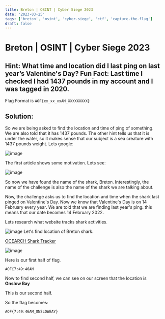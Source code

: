 ```yaml
---
title: Breton | OSINT | Cyber Siege 2023
date: '2023-03-25'
tags: ['breton', 'osint', 'cyber-siege', 'ctf', 'capture-the-flag']
draft: false
---
```


# Breton | OSINT | Cyber Siege 2023
## Hint: What time and location did I last ping on last year’s Valentine's Day? Fun Fact: Last time I checked I had 1437 pounds in my account and I was tagged in 2020. 
Flag Format is ```AOF{xx_xx_xxAM_XXXXXXXXX} ```

## Solution:

So we are being asked to find the location and time of ping of something. We are also told that it has 1437 pounds. The other hint tells us that it is under the water, so it makes sense that our subject is a sea creature with 1437 pounds weight. Lets google:

![image](https://user-images.githubusercontent.com/95119705/221402913-875d195f-042b-4485-86dc-c272fff64490.png)

The first article shows some motivation. Lets see:

![image](https://user-images.githubusercontent.com/95119705/221402916-b81cd1d5-638d-407d-ab28-f434df3bec7d.png)

So now we have found the name of the shark, Breton. Interestingly, the name of the challenge is also the name of the shark we are talking about.

Now, the challenge asks us to find the location and time when the shark last pinged on Valentine's Day. Now we know that Valentine's Day is on 14 February every year. We are told that we are finding last year's ping. this means that our date becomes 14 February 2022.

Lets research what website tracks shark activities. 

![image](https://user-images.githubusercontent.com/95119705/221402924-535ee788-b76a-417a-b2cf-440e3892d078.png)
Let's find location of Breton shark.

[OCEARCH Shark Tracker](https://www.ocearch.org/tracker/detail/breton)

![image](https://user-images.githubusercontent.com/95119705/221402940-b941502b-22dd-4111-827f-8978d0a356ce.png)

Here is our first half of flag.

```AOF{7:49:46AM```

Now to find second half, we can see on our screen that the location is **Onslow Bay**

This is our second half.

So the flag becomes:

```AOF{7:49:46AM_ONSLOWBAY}```
